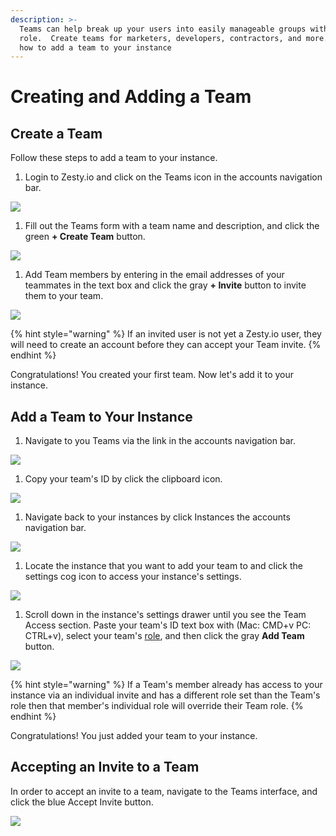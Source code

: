 ```yaml
---
description: >-
  Teams can help break up your users into easily manageable groups with a single
  role.  Create teams for marketers, developers, contractors, and more.  Learn
  how to add a team to your instance
---
```


# Creating and Adding a Team

## Create a Team

Follow these steps to add a team to your instance.

1. Login to Zesty.io and click on the Teams icon in the accounts navigation bar. &#x20;

![](../../.gitbook/assets/Teams-01-accounts-nav-bar.png)

1. Fill out the Teams form with a team name and description, and click the green **+ Create Team** button.  &#x20;

![](../../.gitbook/assets/Teams-02-create-a-team.png)

1. Add Team members by entering in the email addresses of your teammates in the text box and click the gray **+ Invite** button to invite them to your team. &#x20;

![](../../.gitbook/assets/Teams-03-add-members.png)

{% hint style="warning" %}
If an invited user is not yet a Zesty.io user, they will need to create an account before they can accept your Team invite.
{% endhint %}

Congratulations! You created your first team. Now let's add it to your instance.

## Add a Team to Your Instance

1. Navigate to you Teams via the link in the accounts navigation bar. &#x20;

![](../../.gitbook/assets/Teams-01-accounts-nav-bar.png)

1. Copy your team's ID by click the clipboard icon.  &#x20;

![](../../.gitbook/assets/Teams-02-copy-team-id.png)

1. Navigate back to your instances by click Instances the accounts navigation bar.                                                           &#x20;

![](../../.gitbook/assets/Teams-03-navigate-to-instances.png)

1. Locate the instance that you want to add your team to and click the settings cog icon to access your instance's settings. &#x20;

![](../../.gitbook/assets/Teams-04-instance-settings-cog.png)

1. Scroll down in the instance's settings drawer until you see the Team Access section. Paste your team's ID text box with (Mac: CMD+v  PC: CTRL+v), select your team's [role](../../introduction/guides/getting-started/roles-and-permissions.md), and then click the gray **Add Team** button.                                &#x20;

![](../../.gitbook/assets/Teams-05-team-access.png)

{% hint style="warning" %}
If a Team's member already has access to your instance via an individual invite and has a different role set than the Team's role then that member's individual role will override their Team role.
{% endhint %}

Congratulations! You just added your team to your instance.

## Accepting an Invite to a Team

In order to accept an invite to a team, navigate to the Teams interface, and click the blue Accept Invite button. &#x20;

![](../../.gitbook/assets/teams-interface.png)
